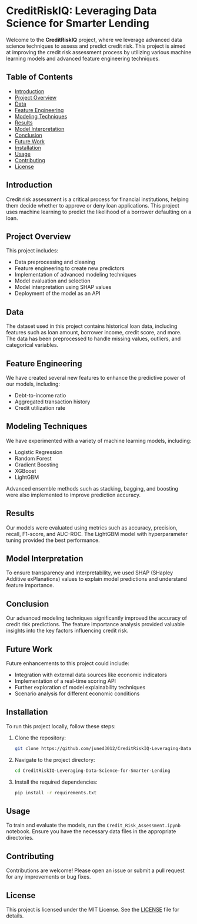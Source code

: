 # CreditRiskIQ: Leveraging Data Science for Smarter Lending

Welcome to the **CreditRiskIQ** project, where we leverage advanced data science techniques to assess and predict credit risk. This project is aimed at improving the credit risk assessment process by utilizing various machine learning models and advanced feature engineering techniques.

## Table of Contents
- [Introduction](#introduction)
- [Project Overview](#project-overview)
- [Data](#data)
- [Feature Engineering](#feature-engineering)
- [Modeling Techniques](#modeling-techniques)
- [Results](#results)
- [Model Interpretation](#model-interpretation)
- [Conclusion](#conclusion)
- [Future Work](#future-work)
- [Installation](#installation)
- [Usage](#usage)
- [Contributing](#contributing)
- [License](#license)

## Introduction

Credit risk assessment is a critical process for financial institutions, helping them decide whether to approve or deny loan applications. This project uses machine learning to predict the likelihood of a borrower defaulting on a loan.

## Project Overview

This project includes:
- Data preprocessing and cleaning
- Feature engineering to create new predictors
- Implementation of advanced modeling techniques
- Model evaluation and selection
- Model interpretation using SHAP values
- Deployment of the model as an API

## Data

The dataset used in this project contains historical loan data, including features such as loan amount, borrower income, credit score, and more. The data has been preprocessed to handle missing values, outliers, and categorical variables.

## Feature Engineering

We have created several new features to enhance the predictive power of our models, including:
- Debt-to-income ratio
- Aggregated transaction history
- Credit utilization rate

## Modeling Techniques

We have experimented with a variety of machine learning models, including:
- Logistic Regression
- Random Forest
- Gradient Boosting
- XGBoost
- LightGBM

Advanced ensemble methods such as stacking, bagging, and boosting were also implemented to improve prediction accuracy.

## Results

Our models were evaluated using metrics such as accuracy, precision, recall, F1-score, and AUC-ROC. The LightGBM model with hyperparameter tuning provided the best performance.

## Model Interpretation

To ensure transparency and interpretability, we used SHAP (SHapley Additive exPlanations) values to explain model predictions and understand feature importance.

## Conclusion

Our advanced modeling techniques significantly improved the accuracy of credit risk predictions. The feature importance analysis provided valuable insights into the key factors influencing credit risk.

## Future Work

Future enhancements to this project could include:
- Integration with external data sources like economic indicators
- Implementation of a real-time scoring API
- Further exploration of model explainability techniques
- Scenario analysis for different economic conditions

## Installation

To run this project locally, follow these steps:

1. Clone the repository:
    ```sh
    git clone https://github.com/juned3012/CreditRiskIQ-Leveraging-Data-Science-for-Smarter-Lending.git
    ```

2. Navigate to the project directory:
    ```sh
    cd CreditRiskIQ-Leveraging-Data-Science-for-Smarter-Lending
    ```

3. Install the required dependencies:
    ```sh
    pip install -r requirements.txt
    ```

## Usage

To train and evaluate the models, run the `Credit_Risk_Assessment.ipynb` notebook. Ensure you have the necessary data files in the appropriate directories.

## Contributing

Contributions are welcome! Please open an issue or submit a pull request for any improvements or bug fixes.

## License

This project is licensed under the MIT License. See the [LICENSE](LICENSE) file for details.
